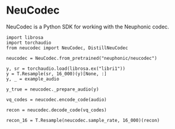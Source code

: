 # NeuCodec

NeuCodec is a Python SDK for working with the Neuphonic codec. 
```
import librosa 
import torchaudio
from neucodec import NeuCodec, DistillNeuCodec

neucodec = NeuCodec.from_pretrained("neuphonic/neucodec")

y, sr = torchaudio.load(librosa.ex("libri1"))
y = T.Resample(sr, 16_000)(y)[None, :]
y, _ = example_audio

y_true = neucodec._prepare_audio(y)

vq_codes = neucodec.encode_code(audio)

recon = neucodec.decode_code(vq_codes)

recon_16 = T.Resample(neucodec.sample_rate, 16_000)(recon)
```